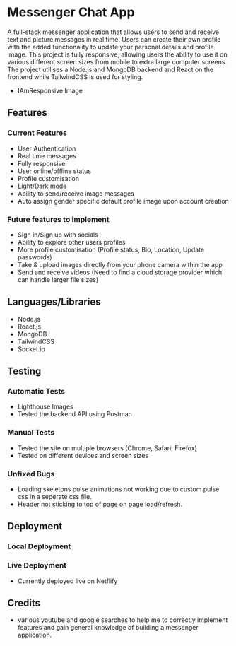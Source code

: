 # Messenger Chat App

A full-stack messenger application that allows users to send and receive text and picture messages in real time. Users can create their own profile with the added functionality to update your personal details and profile image. This project is fully responsive, allowing users the ability to use it on various different screen sizes from mobile to extra large computer screens. The project utilises a Node.js and MongoDB backend and React on the frontend while TailwindCSS is used for styling.  

- IAmResponsive Image

## Features

### Current Features

- User Authentication
- Real time messages
- Fully responsive
- User online/offline status 
- Profile customisation 
- Light/Dark mode
- Ability to send/receive image messages
- Auto assign gender specific default profile image upon account creation

### Future features to implement

- Sign in/Sign up with socials
- Ability to explore other users profiles 
- More profile customisation (Profile status, Bio, Location, Update passwords)
- Take & upload images directly from your phone camera within the app 
- Send and receive videos (Need to find a cloud storage provider which can handle larger file sizes)

## Languages/Libraries

- Node.js
- React.js
- MongoDB
- TailwindCSS
- Socket.io

## Testing 

### Automatic Tests

- Lighthouse Images
- Tested the backend API using Postman

### Manual Tests

- Tested the site on multiple browsers (Chrome, Safari, Firefox)
- Tested on different devices and screen sizes

### Unfixed Bugs

- Loading skeletons pulse animations not working due to custom pulse css in a seperate css file.
- Header not sticking to top of page on page load/refresh.

## Deployment 

### Local Deployment

### Live Deployment

- Currently deployed live on Netflify 

## Credits

- various youtube and google searches to help me to correctly implement features and gain general knowledge of building a messenger application.